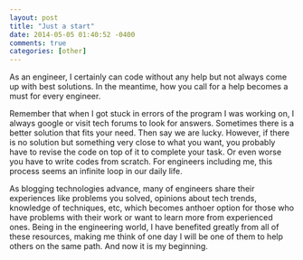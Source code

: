 ```yaml
---
layout: post
title: "Just a start"
date: 2014-05-05 01:40:52 -0400
comments: true
categories: [other]
---
```

As an engineer, I certainly can code without any help but not always come up with best solutions. 
In the meantime, how you call for a help becomes a must for every engineer. 

<!-- more -->
Remember that when I got stuck in errors of the program I was working on, I always google or visit tech forums to look for answers.
Sometimes there is a better solution that fits your need. Then say we are lucky. However, if there is no solution but
something very close to what you want, you probably have to revise the code on top of it to complete your task. 
Or even worse you have to write codes from scratch. For engineers including me, this process seems an infinite loop in our daily life.

As blogging technologies advance, many of engineers share their experiences like problems you solved, opinions about tech trends, knowledge of 
techniques, etc, which becomes anthoer option for those who have problems with their work or want to learn more from experienced ones.
Being in the engineering world, I have benefited greatly from all of these resources, making me think of one day I will be one of them to help others
on the same path. And now it is my beginning.